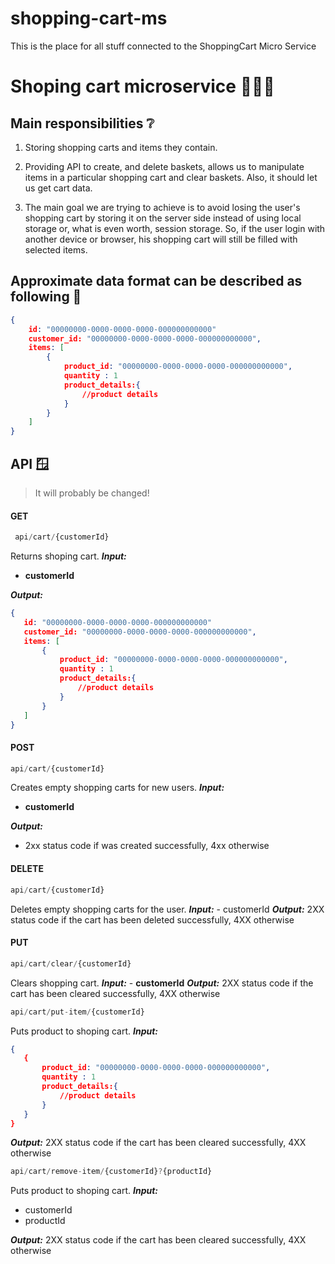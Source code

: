# shopping-cart-ms
This is the place for all stuff connected to the ShoppingCart Micro Service

# Shoping cart microservice 🛒🛒🛒

## Main responsibilities ❔

 1. Storing shopping carts and items they contain.
 
 2. Providing API to create, and delete baskets, allows us to manipulate items in a particular shopping cart and clear baskets. Also, it should let us get cart data.

 3. The main goal we are trying to achieve is to avoid losing the user's shopping cart by storing it on the server side instead of using local storage or, what is even worth, session storage. So, if the user login with another device or browser, his shopping cart will still be filled with selected items.

## Approximate data format can be described as following 🧩

```json
{
    id: "00000000-0000-0000-0000-000000000000"
    customer_id: "00000000-0000-0000-0000-000000000000",
    items: [
        {
            product_id: "00000000-0000-0000-0000-000000000000",
            quantity : 1
            product_details:{
                //product details
            }
        }
    ]
}
```

## API 🪟
> It will probably be changed!
#### GET 
```js
 api/cart/{customerId}
 ```
 Returns shoping cart.
 ***Input:*** 
- **customerId** 

 ***Output:***

 ```json
{
    id: "00000000-0000-0000-0000-000000000000"
    customer_id: "00000000-0000-0000-0000-000000000000",
    items: [
        {
            product_id: "00000000-0000-0000-0000-000000000000",
            quantity : 1
            product_details:{
                //product details
            }
        }
    ]
}
 ```
 
 #### POST 
 ```js
api/cart/{customerId}
```
 Creates empty shopping carts for new users.
 ***Input:***
- **customerId**

 ***Output:***
- 2xx status code if was created successfully, 4xx otherwise

#### DELETE 
```js
api/cart/{customerId}
```

Deletes empty shopping carts for the user.
 ***Input:***
    - customerId
 ***Output:***
2XX status code if the cart has been deleted successfully, 4XX otherwise

#### PUT

```js 
api/cart/clear/{customerId}
```
Clears shopping cart.
 ***Input:***
    - **customerId**
 ***Output:***
2XX status code if the cart has been cleared successfully, 4XX otherwise

```js
api/cart/put-item/{customerId}
```
Puts product to shoping cart.
 ***Input:***
 ```json
{
    {
        product_id: "00000000-0000-0000-0000-000000000000",
        quantity : 1
        product_details:{
            //product details
        }
    }
}
 ```
 ***Output:***
2XX status code if the cart has been cleared successfully, 4XX otherwise


```js
api/cart/remove-item/{customerId}?{productId}
```
Puts product to shoping cart.
 ***Input:***
- customerId
- productId

 ***Output:***
2XX status code if the cart has been cleared successfully, 4XX otherwise


